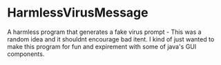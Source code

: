 # HarmlessVirusMessage
A harmless program that generates a fake virus prompt - This was a random idea and it shouldnt encourage bad itent.
I kind of just wanted to make this program for fun and expirement with some of java's GUI components.
